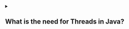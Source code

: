 <details><summary>

## What is the need for Threads in Java?
</summary>
In Java, threads are used to achieve concurrent execution of tasks within a program. A thread is a lightweight unit of execution that can run concurrently with other threads, allowing multiple tasks to be performed simultaneously.

There are several reasons why threads are used in Java:

**1. Responsiveness:** Threads enable responsiveness in programs by allowing tasks to run concurrently. For example, if you have a graphical user interface (GUI) application, you can use threads to perform time-consuming operations in the background without freezing the user interface. This ensures that the application remains responsive to user interactions.

**2. Parallelism:** Threads can be used to achieve parallelism, where multiple tasks are executed simultaneously on different processor cores. This can lead to improved performance and efficiency in certain scenarios. For instance, in a multi-core system, you can divide a large computational task into smaller sub-tasks and execute them concurrently on different threads, effectively utilizing the available processing power.

**3. Asynchronous Operations:** Threads are useful for performing asynchronous operations. For example, if you need to fetch data from a remote server, you can create a thread to handle the network communication while the main thread continues to execute other tasks. This allows your program to continue functioning without waiting for the network operation to complete.

Here's a simple example to illustrate the use of threads in Java:

        public class ThreadExample {
            public static void main(String[] args) {
                Thread thread1 = new Thread(new Task("Task 1"));
                Thread thread2 = new Thread(new Task("Task 2"));
                
                thread1.start(); // Start executing Task 1 in a separate thread
                thread2.start(); // Start executing Task 2 in a separate thread
                
                // Perform other tasks in the main thread
                System.out.println("Main thread is performing other tasks...");
            }
        }

        class Task implements Runnable {
            private String name;
            
            public Task(String name) {
                this.name = name;
            }
            
            public void run() {
                System.out.println("Executing " + name);
                
                // Simulate some work
                try {
                    Thread.sleep(2000); // Sleep for 2 seconds
                } catch (InterruptedException e) {
                    e.printStackTrace();
                }
                
                System.out.println(name + " completed");
            }
        }

In this example, two instances of the Task class are created, representing two different tasks. Each task is executed in a separate thread using the Thread class. The run() method of the Task class contains the code that will be executed in each thread. The Thread.sleep() method is used to simulate some work being done. While the tasks are being executed in separate threads, the main thread continues to perform other tasks concurrently.

</details>